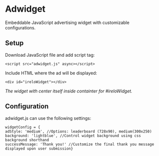 # Adwidget
Embeddable JavaScript advertising widget with customizable configurations.

## Setup
Download JavaScript file and add script tag:

`<script src="adwidget.js" async></script>`

Include HTML where the ad will be displayed:

`<div id="ireloWidget"></div>`

*The widget with center itself inside containter for #ireloWidget.*

## Configuration
adwidget.js can use the following settings:
```
widgetConfig = {  
adStyle: 'medium', //Options: leaderboard (728x90), medium(300x250)  
background: 'lightblue', //Control widget background using css background shorthand  
successMessage: 'Thank you!' //Customize the final thank you message displayed upon user submission}
```
